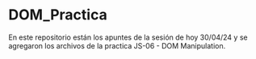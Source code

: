 # DOM_Practica


En este repositorio están los apuntes de la sesión de hoy 30/04/24  y se agregaron los archivos de la practica JS-06 - DOM Manipulation.